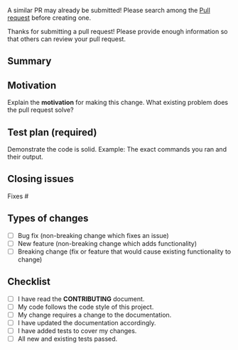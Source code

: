 A similar PR may already be submitted!
Please search among the [Pull request](https://github.com/microsoftgraph/msgraph-sdk-javascript/pulls) before creating one.

Thanks for submitting a pull request! Please provide enough information so that others can review your pull request.

## Summary

<!-- Summary of the PR -->

## Motivation

Explain the **motivation** for making this change. What existing problem does the pull request solve?

<!-- Example: When "Adding a function to do X", explain why it is necessary to have a way to do X. -->

## Test plan (required)

Demonstrate the code is solid. Example: The exact commands you ran and their output.

<!-- Make sure tests pass on Travis CI. -->

## Closing issues

<!-- Put `closes #XXXX` in your comment to auto-close the issue that your PR fixes (if such). -->
Fixes #

## Types of changes
<!--- What types of changes does your code introduce? Put an `x` in all the boxes that apply: -->
- [ ] Bug fix (non-breaking change which fixes an issue)
- [ ] New feature (non-breaking change which adds functionality)
- [ ] Breaking change (fix or feature that would cause existing functionality to change)

## Checklist
- [ ] I have read the **CONTRIBUTING** document.
- [ ] My code follows the code style of this project.
- [ ] My change requires a change to the documentation.
- [ ] I have updated the documentation accordingly.
- [ ] I have added tests to cover my changes.
- [ ] All new and existing tests passed.
